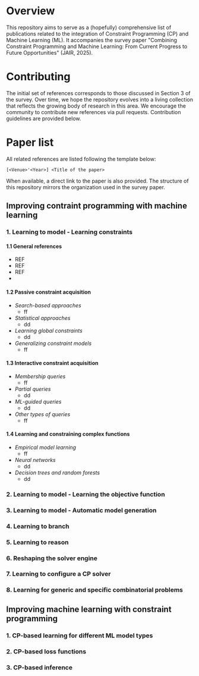 
# Overview
This repository aims to serve as a (hopefully) comprehensive list of publications related to the integration of Constraint Programming (CP) and Machine Learning (ML). It accompanies the survey paper "Combining Constraint Programming and Machine Learning: From Current Progress to Future Opportunities" (JAIR, 2025).

# Contributing
The initial set of references corresponds to those discussed in Section 3 of the survey. Over time, we hope the repository evolves into a living collection that reflects the growing body of research in this area.
We encourage the community to contribute new references via pull requests. Contribution guidelines are provided below.

# Paper list

All related references are listed following the template below:

```
[<Venue>'<Year>] <Title of the paper>
```

When available, a direct link to the paper is also provided. The structure of this repository mirrors the organization used in the survey paper.


## Improving contraint programming with machine learning

### 1. Learning to model - Learning constraints 

#### 1.1 General references

- REF
- REF
- REF
- 
#### 1.2 Passive constraint acquisition

- *Search-based approaches*
   - ff
- *Statistical approaches*
   - dd
- *Learning global constraints*
   - dd
- *Generalizing constraint models*
   - ff

#### 1.3 Interactive constraint acquisition

- *Membership queries*
   - ff
- *Partial queries*
   - dd
- *ML-guided queries*
   - dd
- *Other types of queries*
   - ff


#### 1.4 Learning and constraining complex functions

- *Empirical model learning*
   - ff
- *Neural networks*
   - dd
- *Decision trees and random forests*
   - dd


### 2. Learning to model - Learning the objective function 

### 3. Learning to model - Automatic model generation 

### 4. Learning to branch

### 5. Learning to reason

### 6. Reshaping the solver engine

### 7. Learning to configure a CP solver

### 8. Learning for generic and specific combinatorial problems

## Improving machine learning with constraint programming

### 1. CP-based learning for different ML model types

### 2. CP-based loss functions

### 3. CP-based inference
